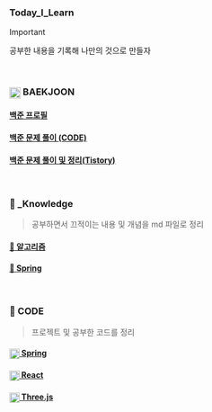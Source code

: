 ### Today_I_Learn 

>[!IMPORTANT]
> 공부한 내용을 기록해 나만의 것으로 만들자

<br>

### <img src="https://d2gd6pc034wcta.cloudfront.net/tier/6.svg" width="20" height="20" style="vertical-align: middle;"/>  BAEKJOON

#### [백준 프로필](https://solved.ac/profile/cl0u0b)

#### [백준 문제 풀이 (CODE)](https://github.com/y-00jin/Today_I_Learn/tree/main/CodingTest/Baekjoon/src) 

#### [백준 문제 풀이 및 정리(Tistory)](https://d0u0b.tistory.com/category/%EC%BD%94%EB%94%A9%ED%85%8C%EC%8A%A4%ED%8A%B8/%EB%B0%B1%EC%A4%80)

<br>

### 📁 _Knowledge

> 공부하면서 끄적이는 내용 및 개념을 md 파일로 정리

#### [🔗 알고리즘](https://github.com/y-00jin/Today_I_Learn/tree/main/_Knowledge/%EC%95%8C%EA%B3%A0%EB%A6%AC%EC%A6%98)

#### [🔗 Spring](https://github.com/y-00jin/Today_I_Learn/tree/main/_Knowledge/Spring) 

<br>

### 📁 CODE

> 프로젝트 및 공부한 코드를 정리 

#### [<img width="18" height="18" src="https://user-images.githubusercontent.com/25181517/117201470-f6d56780-adec-11eb-8f7c-e70e376cfd07.png" alt="Spring" title="Spring" style="vertical-align: middle;"/> Spring](https://github.com/y-00jin/Today_I_Learn/tree/main/Spring)

#### [<img width="18" height="18" src="https://user-images.githubusercontent.com/25181517/183897015-94a058a6-b86e-4e42-a37f-bf92061753e5.png" alt="React" title="React" style="vertical-align: middle;"/> React](https://github.com/y-00jin/Today_I_Learn/tree/main/React) 

#### [<img width="18" height="18" src="https://upload.wikimedia.org/wikipedia/commons/thumb/3/3f/Three.js_Icon.svg/1200px-Three.js_Icon.svg.png" alt="ThreeJS" title="ThreeJS" style="vertical-align: middle;"/> Three.js](https://github.com/y-00jin/Today_I_Learn/tree/main/ThreeJS)
